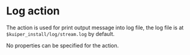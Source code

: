 # Log action

The action is used for print output message into log file, the log file is at `$kuiper_install/log/stream.log` by default.

No properties can be specified for the action.

